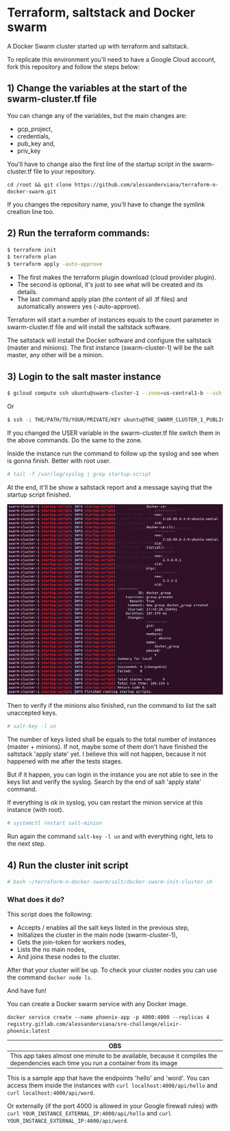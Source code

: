 # Terraform, saltstack and Docker swarm
A Docker Swarm cluster started up with terraform and saltstack.

To replicate this environment you'll need to have a Google Cloud account,
fork this repository and follow the steps below:

 ## 1) Change the variables at the start of the swarm-cluster.tf file

 You can change any of the variables, but the main changes are:

 - gcp_project,
 - credentials,
 - pub_key and,
 - priv_key

 You'll have to change also the first line of the startup script in the
 swarm-cluster.tf file to your repository.

 ```
 cd /root && git clone https://github.com/alessanderviana/terraform-n-docker-swarm.git
 ```
 If you changes the repository name, you'll have to change the symlink creation
 line too.

 ## 2) Run the terraform commands:

 ```bash
 $ terraform init
 $ terraform plan
 $ terraform apply -auto-approve
 ```

 - The first makes the terraform plugin download (cloud provider plugin).
 - The second is optional, it's just to see what will be created and its details.
 - The last command apply plan (the content of all .tf files) and automatically
 answers yes (-auto-approve).

 Terraform will start a number of instances equals to the count parameter in
 swarm-cluster.tf file and will install the saltstack software.

 The saltstack will install the Docker software and configure the saltstack
 (master and minions).
 The first instance (swarm-cluster-1) will be the salt master, any other will
 be a minion.

 ## 3) Login to the salt master instance

 ```bash
 $ gcloud compute ssh ubuntu@swarm-cluster-1 --zone=us-central1-b --ssh-key-file=THE/PATH/TO/YOUR/PRIVATE/KEY
 ```
 Or

 ```bash
 $ ssh -i THE/PATH/TO/YOUR/PRIVATE/KEY ubuntu@THE_SWARM_CLUSTER_1_PUBLIC_IP
 ```

 If you changed the USER variable in the swarm-cluster.tf file switch them in
 the above commands.
 Do the same to the zone.

 Inside the instance run the command to follow up the syslog and see when is
 gonna finish. Better with root user.

 ```bash
 # tail -f /var/log/syslog | grep startup-script
 ```
 At the end, it'll be show a saltstack report and a message saying that the
 startup script finished.

 ![syslog-startup-script](pictures/syslog-startup-script.png)

 Then to verify if the minions also finished, run the command to list the salt
 unaccepted keys.

 ```bash
 # salt-key -l un
 ```

 The number of keys listed shall be equals to the total number of instances
 (master + minions). If not, maybe some of them don't have finished the saltstack
 'apply state' yet. I believe this will not happen, because it not happened
 with me after the tests stages.

 But if it happen, you can login in the instance you are not able to see in the
 keys list and verify the syslog. Search by the end of salt 'apply state' command.

 If everything is ok in syslog, you can restart the minion service at this
 instance (with root).

 ```bash
 # systemctl restart salt-minion
 ```

 Run again the command `salt-key -l un` and with everything right, lets to the
 next step.

 ## 4) Run the cluster init script

 ```bash
 # bash ~/terraform-n-docker-swarm/salt/docker-swarm-init-cluster.sh
 ```

 ### What does it do?

 This script does the following:

 - Accepts / enables all the salt keys listed in the previous step,
 - Initializes the cluster in the main node (swarm-cluster-1),
 - Gets the join-token for workers nodes,
 - Lists the no main nodes,
 - And joins these nodes to the cluster.

 After that your cluster will be up. To check your cluster nodes you can use
 the command `docker node ls`.

 And have fun!

 You can create a Docker swarm service with any Docker image.

 ```
 docker service create --name phoenix-app -p 4000:4000 --replicas 4 registry.gitlab.com/alessanderviana/sre-challenge/elixir-phoenix:latest
 ```

 | OBS                                                                        |
 | -------------------------------------------------------------------------- |
 | This app takes almost one minute to be available, because it compiles the dependencies each time you run a container from its image

 This is a sample app that have the endpoints 'hello' and 'word'. You can access
 them inside the instances with `curl localhost:4000/api/hello` and
 `curl localhost:4000/api/word`.

 Or externally (if the port 4000 is allowed in your Google firewall rules) with
 `curl YOUR_INSTANCE_EXTERNAL_IP:4000/api/hello` and
 `curl YOUR_INSTANCE_EXTERNAL_IP:4000/api/word`.

